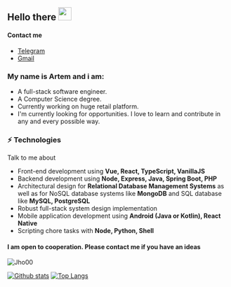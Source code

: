 ## Hello there <img src="https://raw.githubusercontent.com/iampavangandhi/iampavangandhi/master/gifs/Hi.gif" width="30px"></h2>

#### Contact me
 - <a href="https://t.me/Jho00">Telegram</a>
 - <a href="mailto:artemze985@gmail.com">Gmail</a>

### My name is Artem and i am: 
- A full-stack software engineer.
- A Computer Science degree. 
- Currently working on huge retail platform.
- I'm currently looking for opportunities. I love to learn and contribute in any and every possible way.

### ⚡ Technologies
Talk to me about
- Front-end development using **Vue, React, TypeScript, VanillaJS**
- Backend development using **Node, Express, Java, Spring Boot, PHP**
- Architectural design for **Relational Database Management Systems** as well as for NoSQL database systems like **MongoDB** and SQL database like **MySQL, PostgreSQL**
- Robust full-stack system design implementation
- Mobile application development using **Android (Java or Kotlin), React Native**
- Scripting chore tasks with **Node, Python, Shell**


#### I am open to cooperation. Please contact me if you have an ideas

<p align=left> <img src=https://komarev.com/ghpvc/?username=Jho00 alt=Jho00 /> </p>

[![Github stats](https://github-readme-stats.vercel.app/api?username=Jho00&show_icons=true&include_all_commits=true)](https://github.com/Jho00/github-readme-stats)
[![Top Langs](https://github-readme-stats.vercel.app/api/top-langs/?username=Jho00&layout=compact)](https://github.com/Jho00/github-readme-stats)
